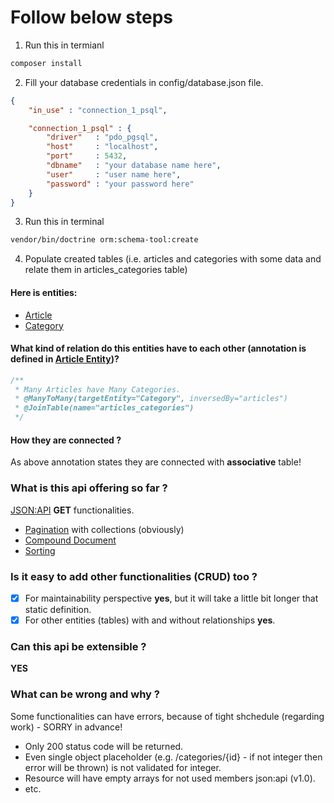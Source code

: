 # Follow below steps

1) Run this in termianl
```sh
composer install
```

2) Fill your database credentials in config/database.json file.

```json
{
	"in_use" : "connection_1_psql",

	"connection_1_psql" : {
		"driver"   : "pdo_pgsql",
		"host"	   : "localhost",
		"port"     : 5432,
		"dbname"   : "your database name here",
		"user"     : "user name here",
		"password" : "your password here"
	}
}
```

3) Run this in terminal
```sh
vendor/bin/doctrine orm:schema-tool:create
```

4) Populate created tables (i.e. articles and categories with some data and relate them in articles_categories table)

#### Here is entities:
* [Article](https://github.com/s-ghazaryan/ubiquitous/blob/master/src/Database/Entities/Article.php)
* [Category](https://github.com/s-ghazaryan/ubiquitous/blob/master/src/Database/Entities/Category.php)

#### What kind of relation do this entities have to each other (annotation is defined in [Article Entity](https://github.com/s-ghazaryan/ubiquitous/blob/master/src/Database/Entities/Article.php))?
```php
/**
 * Many Articles have Many Categories.
 * @ManyToMany(targetEntity="Category", inversedBy="articles")
 * @JoinTable(name="articles_categories")
 */
```
#### How they are connected ?
As above annotation states they are connected with **associative** table!

### What is this api offering so far ?
[JSON:API](https://jsonapi.org/format/) **GET** functionalities.

* [Pagination](https://jsonapi.org/format/#fetching-pagination) with collections (obviously)
* [Compound Document](https://jsonapi.org/format/#fetching-includes)
* [Sorting](https://jsonapi.org/format/#fetching-sorting)

### Is it easy to add other functionalities (CRUD) too ?
- [x] For maintainability perspective **yes**, but it will take a little bit longer that static definition.
- [x] For other entities (tables) with and without relationships **yes**.

### Can this api be extensible ?
**YES**

### What can be wrong and why ?
Some functionalities can have errors, because of tight shchedule (regarding work) - SORRY in advance!

* Only 200 status code will be returned.
* Even single object placeholder (e.g. /categories/{id} - 
	if not integer then error will be thrown) is not validated for integer.
* Resource will have empty arrays for not used members json:api (v1.0).
* etc.
